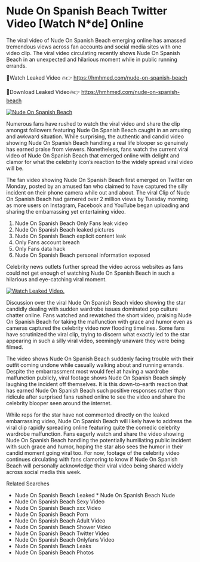 ﻿# Nude On Spanish Beach Twitter Video [Watch N*de] Online

The viral video of ﻿Nude On Spanish Beach emerging online has amassed tremendous views across fan accounts and social media sites with one video clip. The viral video circulating recently shows ﻿Nude On Spanish Beach in an unexpected and hilarious moment while in public running errands. 

🔴Watch Leaked Video 🔥👉  https://hmhmed.com/nude-on-spanish-beach 

🔴Download Leaked Video🔥👉  https://hmhmed.com/nude-on-spanish-beach 

[![Nude On Spanish Beach](https://i.imgur.com/dJHk4Zq.gif)](https://hmhmed.com/nude-on-spanish-beach)

Numerous fans have rushed to watch the viral video and share the clip amongst followers featuring ﻿Nude On Spanish Beach caught in an amusing and awkward situation. While surprising, the authentic and candid video showing ﻿Nude On Spanish Beach handling a real life blooper so genuinely has earned praise from viewers. Nonetheless, fans watch the current viral video of ﻿Nude On Spanish Beach that emerged online with delight and clamor for what the celebrity icon’s reaction to the widely spread viral video will be.

The fan video showing ﻿Nude On Spanish Beach first emerged on Twitter on Monday, posted by an amused fan who claimed to have captured the silly incident on their phone camera while out and about. The viral Clip of ﻿Nude On Spanish Beach had garnered over 2 million views by Tuesday morning as more users on Instagram, Facebook and YouTube began uploading and sharing the embarrassing yet entertaining video. 

1. ﻿Nude On Spanish Beach Only Fans leak video
2. ﻿Nude On Spanish Beach leaked pictures
3. ﻿Nude On Spanish Beach explicit content leak
4. Only Fans account breach
5. Only Fans data hack
6. ﻿Nude On Spanish Beach personal information exposed

Celebrity news outlets further spread the video across websites as fans could not get enough of watching ﻿Nude On Spanish Beach in such a hilarious and eye-catching viral moment. 

[![Watch Leaked Video.](https://miro.medium.com/v2/resize:fit:828/format:webp/1*cilzJN44JGOrTw9NJCrNHA.gif "Watch Leaked Video")](https://hmhmed.com/nude-on-spanish-beach)

Discussion over the viral ﻿Nude On Spanish Beach video showing the star candidly dealing with sudden wardrobe issues dominated pop culture chatter online. Fans watched and rewatched the short video, praising ﻿Nude On Spanish Beach for taking the malfunction with grace and humor even as cameras captured the celebrity video now flooding timelines. Some fans have scrutinized the viral clip, trying to discern what exactly led to the star appearing in such a silly viral video, seemingly unaware they were being filmed.

The video shows ﻿Nude On Spanish Beach suddenly facing trouble with their outfit coming undone while casually walking about and running errands. Despite the embarrassment most would feel at having a wardrobe malfunction publicly, viral footage shows ﻿Nude On Spanish Beach simply laughing the incident off themselves. It is this down-to-earth reaction that has earned ﻿Nude On Spanish Beach such positive responses rather than ridicule after surprised fans rushed online to see the video and share the celebrity blooper seen around the internet.  

While reps for the star have not commented directly on the leaked embarrassing video, ﻿Nude On Spanish Beach will likely have to address the viral clip rapidly spreading online featuring quite the comedic celebrity wardrobe malfunction. Fans eagerly watch and share the video showing ﻿Nude On Spanish Beach handling the potentially humiliating public incident with such grace and humor, hoping the star also sees the humor in their candid moment going viral too. For now, footage of the celebrity video continues circulating with fans clamoring to know if ﻿Nude On Spanish Beach will personally acknowledge their viral video being shared widely across social media this week.

Related Searches
* ﻿Nude On Spanish Beach Leaked
﻿* Nude On Spanish Beach Nude
* ﻿Nude On Spanish Beach Sexy Video
* ﻿Nude On Spanish Beach xxx Video
* ﻿Nude On Spanish Beach Porn
* ﻿Nude On Spanish Beach Adult Video
* ﻿Nude On Spanish Beach Shower Video
* ﻿Nude On Spanish Beach Twitter Video
* ﻿Nude On Spanish Beach Onlyfans Video
* ﻿Nude On Spanish Beach Leaks
* ﻿Nude On Spanish Beach Photos